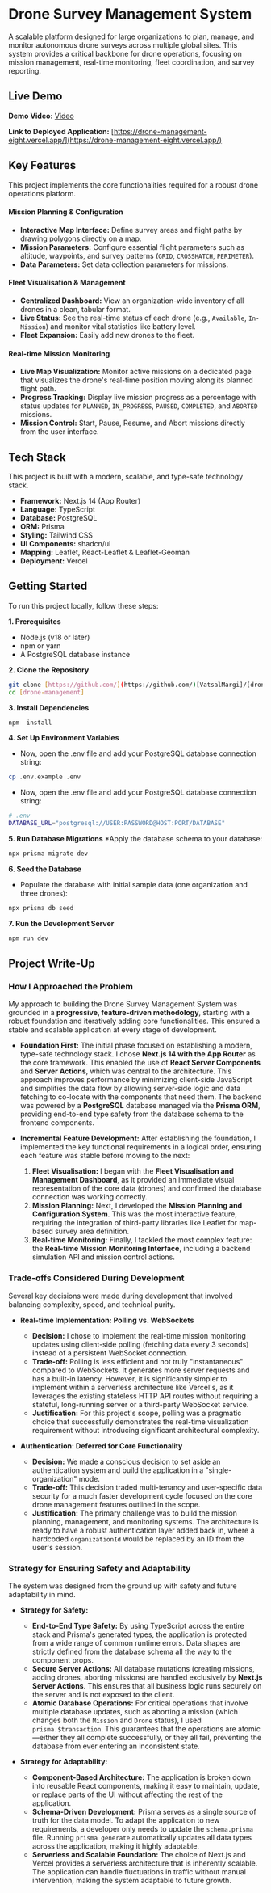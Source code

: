 # Drone Survey Management System

A scalable platform designed for large organizations to plan, manage, and monitor autonomous drone surveys across multiple global sites. This system provides a critical backbone for drone operations, focusing on mission management, real-time monitoring, fleet coordination, and survey reporting.

## Live Demo





**Demo Video:** [Video](https://github.com/user-attachments/assets/946bc3c0-fb1d-44d0-b84b-20dcb337668d)

**Link to Deployed Application:** [https://drone-management-eight.vercel.app/](https://drone-management-eight.vercel.app/)

## Key Features

This project implements the core functionalities required for a robust drone operations platform.

#### Mission Planning & Configuration
* **Interactive Map Interface:** Define survey areas and flight paths by drawing polygons directly on a map.
* **Mission Parameters:** Configure essential flight parameters such as altitude, waypoints, and survey patterns (`GRID`, `CROSSHATCH`, `PERIMETER`).
* **Data Parameters:** Set data collection parameters for missions.

#### Fleet Visualisation & Management
* **Centralized Dashboard:** View an organization-wide inventory of all drones in a clean, tabular format.
* **Live Status:** See the real-time status of each drone (e.g., `Available`, `In-Mission`) and monitor vital statistics like battery level.
* **Fleet Expansion:** Easily add new drones to the fleet.

#### Real-time Mission Monitoring
* **Live Map Visualization:** Monitor active missions on a dedicated page that visualizes the drone's real-time position moving along its planned flight path.
* **Progress Tracking:** Display live mission progress as a percentage with status updates for `PLANNED`, `IN_PROGRESS`, `PAUSED`, `COMPLETED`, and `ABORTED` missions.
* **Mission Control:** Start, Pause, Resume, and Abort missions directly from the user interface.

## Tech Stack

This project is built with a modern, scalable, and type-safe technology stack.

* **Framework:** Next.js 14 (App Router)
* **Language:** TypeScript
* **Database:** PostgreSQL
* **ORM:** Prisma
* **Styling:** Tailwind CSS
* **UI Components:** shadcn/ui
* **Mapping:** Leaflet, React-Leaflet & Leaflet-Geoman
* **Deployment:** Vercel

## Getting Started

To run this project locally, follow these steps:

**1. Prerequisites**
* Node.js (v18 or later)
* npm or yarn
* A PostgreSQL database instance

**2. Clone the Repository**
```bash
git clone [https://github.com/](https://github.com/)[VatsalMargi]/[drone-management].git
cd [drone-management]
```

**3. Install Dependencies**

```bash
npm  install
```

**4. Set Up Environment Variables**
* Now, open the .env file and add your PostgreSQL database connection string:
```bash
cp .env.example .env
```
* Now, open the .env file and add your PostgreSQL database connection string:
```bash
# .env
DATABASE_URL="postgresql://USER:PASSWORD@HOST:PORT/DATABASE"
```

**5. Run Database Migrations**
*Apply the database schema to your database:
```bash
npx prisma migrate dev
```

**6. Seed the Database**
* Populate the database with initial sample data (one organization and three drones):
```bash
npx prisma db seed
```

**7. Run the Development Server**
```bash
npm run dev
```

## Project Write-Up

### How I Approached the Problem

My approach to building the Drone Survey Management System was grounded in a **progressive, feature-driven methodology**, starting with a robust foundation and iteratively adding core functionalities. This ensured a stable and scalable application at every stage of development.

* **Foundation First:** The initial phase focused on establishing a modern, type-safe technology stack. I chose **Next.js 14 with the App Router** as the core framework. This enabled the use of **React Server Components** and **Server Actions**, which was central to the architecture. This approach improves performance by minimizing client-side JavaScript and simplifies the data flow by allowing server-side logic and data fetching to co-locate with the components that need them. The backend was powered by a **PostgreSQL** database managed via the **Prisma ORM**, providing end-to-end type safety from the database schema to the frontend components.

* **Incremental Feature Development:** After establishing the foundation, I implemented the key functional requirements in a logical order, ensuring each feature was stable before moving to the next:
    1. **Fleet Visualisation:** I began with the **Fleet Visualisation and Management Dashboard**, as it provided an immediate visual representation of the core data (drones) and confirmed the database connection was working correctly.
    2. **Mission Planning:** Next, I developed the **Mission Planning and Configuration System**. This was the most interactive feature, requiring the integration of third-party libraries like Leaflet for map-based survey area definition.
    3. **Real-time Monitoring:** Finally, I tackled the most complex feature: the **Real-time Mission Monitoring Interface**, including a backend simulation API and mission control actions.

### Trade-offs Considered During Development

Several key decisions were made during development that involved balancing complexity, speed, and technical purity.

* **Real-time Implementation: Polling vs. WebSockets**
    * **Decision:** I chose to implement the real-time mission monitoring updates using client-side polling (fetching data every 3 seconds) instead of a persistent WebSocket connection.
    * **Trade-off:** Polling is less efficient and not truly "instantaneous" compared to WebSockets. It generates more server requests and has a built-in latency. However, it is significantly simpler to implement within a serverless architecture like Vercel's, as it leverages the existing stateless HTTP API routes without requiring a stateful, long-running server or a third-party WebSocket service.
    * **Justification:** For this project's scope, polling was a pragmatic choice that successfully demonstrates the real-time visualization requirement without introducing significant architectural complexity.

* **Authentication: Deferred for Core Functionality**
    * **Decision:** We made a conscious decision to set aside an authentication system and build the application in a "single-organization" mode.
    * **Trade-off:** This decision traded multi-tenancy and user-specific data security for a much faster development cycle focused on the core drone management features outlined in the scope.
    * **Justification:** The primary challenge was to build the mission planning, management, and monitoring systems. The architecture is ready to have a robust authentication layer added back in, where a hardcoded `organizationId` would be replaced by an ID from the user's session.

### Strategy for Ensuring Safety and Adaptability

The system was designed from the ground up with safety and future adaptability in mind.

* **Strategy for Safety:**
    * **End-to-End Type Safety:** By using TypeScript across the entire stack and Prisma's generated types, the application is protected from a wide range of common runtime errors. Data shapes are strictly defined from the database schema all the way to the component props.
    * **Secure Server Actions:** All database mutations (creating missions, adding drones, aborting missions) are handled exclusively by **Next.js Server Actions**. This ensures that all business logic runs securely on the server and is not exposed to the client.
    * **Atomic Database Operations:** For critical operations that involve multiple database updates, such as aborting a mission (which changes both the `Mission` and `Drone` status), I used `prisma.$transaction`. This guarantees that the operations are atomic—either they all complete successfully, or they all fail, preventing the database from ever entering an inconsistent state.

* **Strategy for Adaptability:**
    * **Component-Based Architecture:** The application is broken down into reusable React components, making it easy to maintain, update, or replace parts of the UI without affecting the rest of the application.
    * **Schema-Driven Development:** Prisma serves as a single source of truth for the data model. To adapt the application to new requirements, a developer only needs to update the `schema.prisma` file. Running `prisma generate` automatically updates all data types across the application, making it highly adaptable.
    * **Serverless and Scalable Foundation:** The choice of Next.js and Vercel provides a serverless architecture that is inherently scalable. The application can handle fluctuations in traffic without manual intervention, making the system adaptable to future growth.


